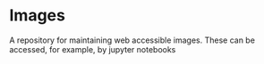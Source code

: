 # Images
A repository for maintaining web accessible images. These can be accessed, for example, by jupyter notebooks
